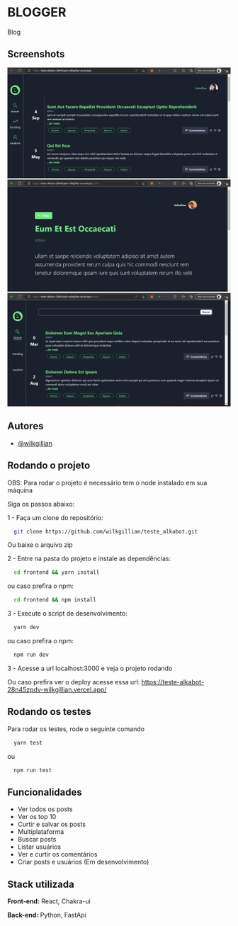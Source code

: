 # BLOGGER

Blog

## Screenshots

![App Screenshot](https://github.com/wilkgillian/teste_alkabot/blob/main/frontend/public/home.png)
![App Screenshot](https://github.com/wilkgillian/teste_alkabot/blob/main/frontend/public/post.png)
![App Screenshot](https://github.com/wilkgillian/teste_alkabot/blob/main/frontend/public/search.png)

## Autores

- [@wilkgillian](https://www.github.com/wilkgillian)

## Rodando o projeto

OBS: Para rodar o projeto é necessário tem o node instalado em sua máquina

Siga os passos abaixo:

1 - Faça um clone do repositório:

```bash
  git clone https://github.com/wilkgillian/teste_alkabot.git
```

Ou baixe o arquivo zip

2 - Entre na pasta do projeto e instale as dependências:

```bash
  cd frontend && yarn install
```

ou caso prefira o npm:

```bash
  cd frontend && npm install
```

3 - Execute o script de desenvolvimento:

```bash
  yarn dev
```

ou caso prefira o npm:

```bash
  npm run dev
```

3 - Acesse a url localhost:3000 e veja o projeto rodando

Ou caso prefira ver o deploy acesse essa url: https://teste-alkabot-28n45zpdv-wilkgillian.vercel.app/

## Rodando os testes

Para rodar os testes, rode o seguinte comando

```bash
  yarn test
```

ou

```bash
  npm run test
```

## Funcionalidades

- Ver todos os posts
- Ver os top 10
- Curtir e salvar os posts
- Multiplataforma
- Buscar posts
- Listar usuários
- Ver e curtir os comentários
- Criar posts e usuários (Em desenvolvimento)

## Stack utilizada

**Front-end:** React, Chakra-ui

**Back-end:** Python, FastApi

